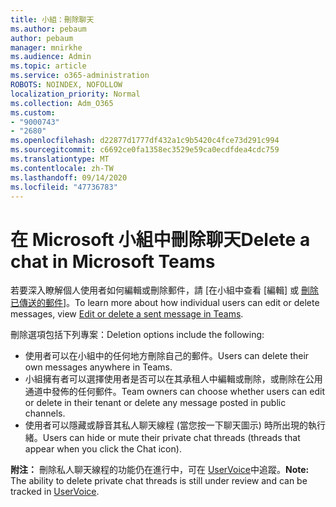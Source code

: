```yaml
---
title: 小組：刪除聊天
ms.author: pebaum
author: pebaum
manager: mnirkhe
ms.audience: Admin
ms.topic: article
ms.service: o365-administration
ROBOTS: NOINDEX, NOFOLLOW
localization_priority: Normal
ms.collection: Adm_O365
ms.custom:
- "9000743"
- "2680"
ms.openlocfilehash: d22877d1777df432a1c9b5420c4fce73d291c994
ms.sourcegitcommit: c6692ce0fa1358ec3529e59ca0ecdfdea4cdc759
ms.translationtype: MT
ms.contentlocale: zh-TW
ms.lasthandoff: 09/14/2020
ms.locfileid: "47736783"
---
```

# <a name="delete-a-chat-in-microsoft-teams"></a><span data-ttu-id="d7d4e-102">在 Microsoft 小組中刪除聊天</span><span class="sxs-lookup"><span data-stu-id="d7d4e-102">Delete a chat in Microsoft Teams</span></span>

<span data-ttu-id="d7d4e-103">若要深入瞭解個人使用者如何編輯或刪除郵件，請 [在小組中查看 [編輯] 或 [刪除已傳送的郵件](https://support.office.com/article/5f1fe604-a900-4a07-b8b7-8cf70ed6b263)]。</span><span class="sxs-lookup"><span data-stu-id="d7d4e-103">To learn more about how individual users can edit or delete messages, view [Edit or delete a sent message in Teams](https://support.office.com/article/5f1fe604-a900-4a07-b8b7-8cf70ed6b263).</span></span> 

<span data-ttu-id="d7d4e-104">刪除選項包括下列專案：</span><span class="sxs-lookup"><span data-stu-id="d7d4e-104">Deletion options include the following:</span></span>

- <span data-ttu-id="d7d4e-105">使用者可以在小組中的任何地方刪除自己的郵件。</span><span class="sxs-lookup"><span data-stu-id="d7d4e-105">Users can delete their own messages anywhere in Teams.</span></span>
- <span data-ttu-id="d7d4e-106">小組擁有者可以選擇使用者是否可以在其承租人中編輯或刪除，或刪除在公用通道中發佈的任何郵件。</span><span class="sxs-lookup"><span data-stu-id="d7d4e-106">Team owners can choose whether users can edit or delete in their tenant or delete any message posted in public channels.</span></span>
- <span data-ttu-id="d7d4e-107">使用者可以隱藏或靜音其私人聊天線程 (當您按一下聊天圖示) 時所出現的執行緒。</span><span class="sxs-lookup"><span data-stu-id="d7d4e-107">Users can hide or mute their private chat threads (threads that appear when you click the Chat icon).</span></span>

<span data-ttu-id="d7d4e-108">**附注：** 刪除私人聊天線程的功能仍在進行中，可在 [UserVoice](https://microsoftteams.uservoice.com/forums/555103-public/suggestions/33535006-delete-private-chat-threads)中追蹤。</span><span class="sxs-lookup"><span data-stu-id="d7d4e-108">**Note:** The ability to delete private chat threads is still under review and can be tracked in [UserVoice](https://microsoftteams.uservoice.com/forums/555103-public/suggestions/33535006-delete-private-chat-threads).</span></span> 
